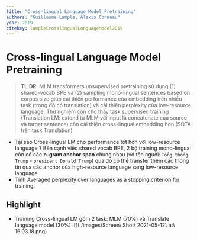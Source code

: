 ```yaml
---
title: "Cross-lingual Language Model Pretraining"
authors: "Guillaume Lample, Alexis Conneau"
year: 2019
citekey: lampleCrosslingualLanguageModel2019
---
```


# Cross-lingual Language Model Pretraining
> **TL;DR**:  MLM transformers unsupervised pretraining sử dụng (1) shared-vocab BPE và (2) sampling mono-lingual sentences based on corpus size giúp cải thiện performance của embedding trên nhiều task (trong đó có translation) và cải thiện perplexity của low-resource language. Thử nghiệm còn cho thấy task supervised training (Translation LM: extend từ MLM với input là concatenate của source và target sentence) còn cải thiện cross-lingual embedding hơn (SOTA trên task Translation)

- Tại sao Cross-lingual LM cho performance tốt hơn với low-resource language ? Bên cạnh việc shared vocab BPE, 2 bộ training mono-lingual còn có các **n-gram anchor span** chung nhau (vd tên người: `Tổng thống Trump` - `president Donald Trump`) qua đó có thể transfer thêm các thông tin qua các anchor của high-resource language sang low-resource language
- Tính Averaged perplexity over languages as a stopping criterion for training. 

## Highlight
- Training Cross-lingual LM gồm 2 task: MLM (70%) và Translate language model (30%) ![](./images/Screen\ Shot\ 2021-05-12\ at\ 16.03.18.png)

